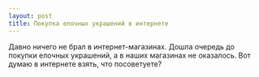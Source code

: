 ```yaml
---
layout: post 
title: Покупка елочных украшений в интернете 
--- 
```

Давно ничего не брал в интернет-магазинах. Дошла очередь до покупки елочных украшений, а в наших магазинах не оказалось. Вот думаю в интернете взять, что посоветуете?
